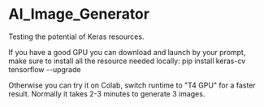 # AI_Image_Generator
Testing the potential of Keras resources.

If you have a good GPU you can download and launch by your prompt, make sure to install all the resource needed locally:
pip install keras-cv tensorflow --upgrade

Otherwise you can try it on Colab, switch runtime to "T4 GPU" for a faster result.
Normally it takes 2-3 minutes to generate 3 images.

